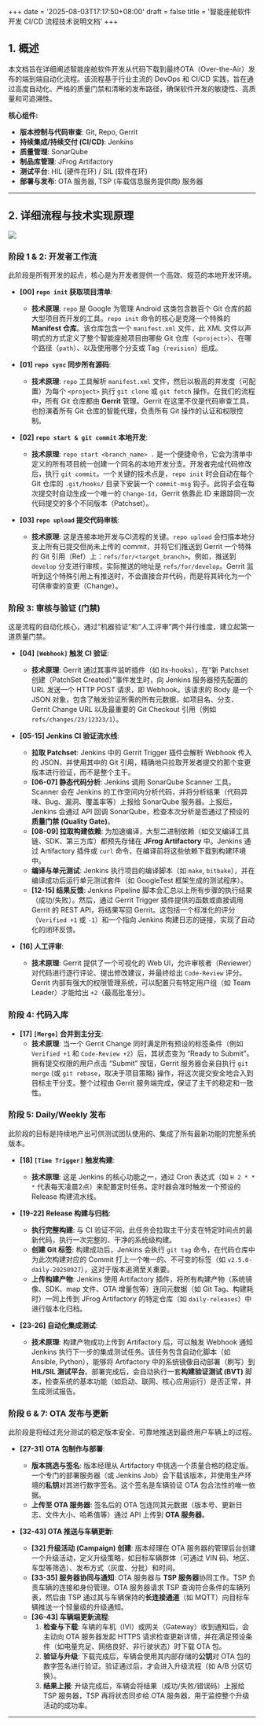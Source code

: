 +++
date = '2025-08-03T17:17:50+08:00'
draft = false
title = '智能座舱软件开发 CI/CD 流程技术说明文档'
+++

## **1. 概述**

本文档旨在详细阐述智能座舱软件开发从代码下载到最终OTA（Over-the-Air）发布的端到端自动化流程。该流程基于行业主流的 DevOps 和 CI/CD 实践，旨在通过高度自动化、严格的质量门禁和清晰的发布路径，确保软件开发的敏捷性、高质量和可追溯性。

**核心组件:**
* **版本控制与代码审查**: Git, Repo, Gerrit
* **持续集成/持续交付 (CI/CD)**: Jenkins
* **质量管理**: SonarQube
* **制品库管理**: JFrog Artifactory
* **测试平台**: HIL (硬件在环) / SIL (软件在环)
* **部署与发布**: OTA 服务器, TSP (车载信息服务提供商) 服务器


---

## **2. 详细流程与技术实现原理**

![](/ethenslab/images/Intelligent-cabin-software-development-and-release-process.png)

### **阶段 1 & 2: 开发者工作流**

此阶段是所有开发的起点，核心是为开发者提供一个高效、规范的本地开发环境。

* **[00] `repo init` 获取项目清单**:
    * **技术原理**: `repo` 是 Google 为管理 Android 这类包含数百个 Git 仓库的超大型项目而开发的工具。`repo init` 命令的核心是克隆一个特殊的 **Manifest 仓库**。该仓库包含一个 `manifest.xml` 文件，此 XML 文件以声明式的方式定义了整个智能座舱项目由哪些 Git 仓库（`<project>`）、在哪个路径（`path`）、以及使用哪个分支或 Tag（`revision`）组成。

* **[01] `repo sync` 同步所有源码**:
    * **技术原理**: `repo` 工具解析 `manifest.xml` 文件，然后以极高的并发度（可配置）为每个 `<project>` 执行 `git clone` 或 `git fetch` 操作。在我们的流程中，所有 Git 仓库都由 **Gerrit** 管理。Gerrit 在这里不仅是代码审查工具，也扮演着所有 Git 仓库的智能代理，负责所有 Git 操作的认证和权限控制。

* **[02] `repo start & git commit` 本地开发**:
    * **技术原理**: `repo start <branch_name> .` 是一个便捷命令，它会为清单中定义的所有项目统一创建一个同名的本地开发分支。开发者完成代码修改后，执行 `git commit`。一个关键的技术点是，`repo init` 时会自动在每个 Git 仓库的 `.git/hooks/` 目录下安装一个 `commit-msg` 钩子。此钩子会在每次提交时自动生成一个唯一的 `Change-Id`，Gerrit 依靠此 ID 来跟踪同一次代码提交的多个不同版本（Patchset）。

* **[03] `repo upload` 提交代码审核**:
    * **技术原理**: 这是连接本地开发与CI流程的关键。`repo upload` 会扫描本地分支上所有已提交但尚未上传的 commit，并将它们推送到 Gerrit 一个特殊的 Git 引用（Ref）上：`refs/for/<target_branch>`。例如，推送到 `develop` 分支进行审核，实际推送的地址是 `refs/for/develop`。Gerrit 监听到这个特殊引用上有推送时，不会直接合并代码，而是将其转化为一个可供审查的变更（Change）。

### **阶段 3: 审核与验证 (门禁)**

这是流程的自动化核心，通过“机器验证”和“人工评审”两个并行维度，建立起第一道质量门禁。

* **[04] `[Webhook]` 触发 CI 验证**:
    * **技术原理**: Gerrit 通过其事件监听插件（如 its-hooks），在“新 Patchset 创建（PatchSet Created）”事件发生时，向 Jenkins 服务器预先配置的 URL 发送一个 HTTP POST 请求，即 Webhook。该请求的 Body 是一个 JSON 对象，包含了触发验证所需的所有元数据，如项目名、分支、Gerrit Change URL 以及最重要的 Git Checkout 引用（例如 `refs/changes/23/12323/1`）。

* **[05-15] Jenkins CI 验证流水线**:
    * **拉取 Patchset**: Jenkins 中的 Gerrit Trigger 插件会解析 Webhook 传入的 JSON，并使用其中的 Git 引用，精确地只拉取开发者提交的那个变更版本进行验证，而不是整个主干。
    * **[06-07] 静态代码分析**: Jenkins 调用 SonarQube Scanner 工具。Scanner 会在 Jenkins 的工作空间内分析代码，并将分析结果（代码异味、Bug、漏洞、覆盖率等）上报给 SonarQube 服务器。上报后，Jenkins 会通过 API 回调 SonarQube，检查本次分析是否通过了预设的**质量门禁 (Quality Gate)**。
    * **[08-09] 拉取构建依赖**: 为加速编译，大型二进制依赖（如交叉编译工具链、SDK、第三方库）都预先存储在 **JFrog Artifactory** 中。Jenkins 通过 Artifactory 插件或 `curl` 命令，在编译前将这些依赖下载到构建环境中。
    * **编译与单元测试**: Jenkins 执行项目的编译脚本（如 `make`, `bitbake`），并在编译成功后运行单元测试套件（如 GoogleTest 框架生成的测试程序）。
    * **[12-15] 结果反馈**: Jenkins Pipeline 脚本会汇总以上所有步骤的执行结果（成功/失败）。然后，通过 Gerrit Trigger 插件提供的函数或直接调用 Gerrit 的 REST API，将结果写回 Gerrit。这包括一个标准化的评分（`Verified +1` 或 `-1`）和一个指向 Jenkins 构建日志的链接，实现了自动化的闭环反馈。

* **[16] 人工评审**:
    * **技术原理**: Gerrit 提供了一个可视化的 Web UI，允许审核者（Reviewer）对代码进行逐行评论、提出修改建议，并最终给出 `Code-Review` 评分。Gerrit 内部有强大的权限管理系统，可以配置只有特定用户组（如 Team Leader）才能给出 `+2`（最高批准分）。

### **阶段 4: 代码入库**

* **[17] `[Merge]` 合并到主分支**:
    * **技术原理**: 当一个 Gerrit Change 同时满足所有预设的标签条件（例如 `Verified +1` 和 `Code-Review +2`）后，其状态变为 “Ready to Submit”。拥有提交权限的用户点击 “Submit” 按钮，Gerrit 服务器会亲自执行 `git merge` (或 `git rebase`，取决于项目策略) 操作，将这次提交安全地合入到目标主干分支。整个过程由 Gerrit 服务端完成，保证了主干的稳定和一致性。

### **阶段 5: Daily/Weekly 发布**

此阶段的目标是持续地产出可供测试团队使用的、集成了所有最新功能的完整系统版本。

* **[18] `[Time Trigger]` 触发构建**:
    * **技术原理**: 这是 Jenkins 的核心功能之一，通过 Cron 表达式（如 `H 2 * * *` 代表每天凌晨2点）来配置定时任务。定时器会准时触发一个预设的 Release 构建流水线。

* **[19-22] Release 构建与归档**:
    * **执行完整构建**: 与 CI 验证不同，此任务会拉取主干分支在特定时间点的最新代码，执行一次完整的、干净的系统级构建。
    * **创建 Git 标签**: 构建成功后，Jenkins 会执行 `git tag` 命令，在代码仓库中为此次构建对应的 Commit 打上一个唯一的、不可变的标签（如 `v2.5.0-daily-20250927`），这对于版本追溯至关重要。
    * **上传构建产物**: Jenkins 使用 Artifactory 插件，将所有构建产物（系统镜像、SDK、map 文件、OTA 增量包等）连同元数据（如 Git Tag、构建耗时）一同上传到 JFrog Artifactory 的特定仓库（如 `daily-releases`）中进行版本化归档。

* **[23-26] 自动化集成测试**:
    * **技术原理**: 构建产物成功上传到 Artifactory 后，可以触发 Webhook 通知 Jenkins 执行下一步的集成测试任务。该任务包含自动化脚本（如 Ansible, Python），能够将 Artifactory 中的系统镜像自动部署（刷写）到 **HIL/SIL 测试平台**。部署完成后，会自动执行一套**构建验证测试 (BVT)** 脚本，检查系统的基本功能（如启动、联网、核心应用运行）是否正常，并生成测试报告。

### **阶段 6 & 7: OTA 发布与更新**

此阶段是将经过充分测试的稳定版本安全、可靠地推送到最终用户车辆上的过程。

* **[27-31] OTA 包制作与部署**:
    * **版本挑选与签名**: 版本经理从 Artifactory 中挑选一个质量合格的稳定版。一个专门的部署服务器（或 Jenkins Job）会下载该版本，并使用生产环境的**私钥**对其进行数字签名。这个签名是车辆验证 OTA 包合法性的唯一依据。
    * **上传至 OTA 服务器**: 签名后的 OTA 包连同其元数据（版本号、更新日志、文件大小、哈希值等）通过 API 上传到 **OTA 服务器**。

* **[32-43] OTA 推送与车辆更新**:
    * **[32] 升级活动 (Campaign) 创建**: 版本经理在 OTA 服务器的管理后台创建一个升级活动，定义升级策略，如目标车辆群体（可通过 VIN 码、地区、车型等筛选）、发布方式（灰度、分批）和时间。
    * **[33-35] 服务器协同与通知**: OTA 服务器与 **TSP 服务器**协同工作。TSP 负责车辆的连接和身份管理。OTA 服务器请求 TSP 查询符合条件的车辆列表，然后由 TSP 通过其与车辆保持的**长连接通道**（如 MQTT）向目标车辆推送一个轻量级的升级通知。
    * **[36-43] 车辆端更新流程**:
        1.  **检查与下载**: 车辆的车机（IVI）或网关（Gateway）收到通知后，会主动向 OTA 服务器发起 HTTPS 请求检查更新详情，并在满足预设条件（如电量充足、网络良好、非行驶状态）时下载 OTA 包。
        2.  **验证与升级**: 下载完成后，车辆会使用其内部存储的**公钥**对 OTA 包的数字签名进行验证。验证通过后，才会进入升级流程（如 A/B 分区切换）。
        3.  **结果上报**: 升级完成后，车辆会将结果（成功/失败/错误码）上报给 TSP 服务器，TSP 再将状态同步给 OTA 服务器，用于监控整个升级活动的成功率。

---

